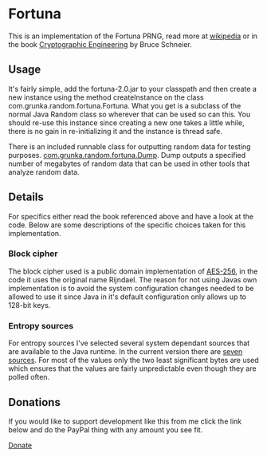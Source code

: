 # Fortuna

This is an implementation of the Fortuna PRNG, read more at [wikipedia][fortuna] or in the book [Cryptographic Engineering][ce] by Bruce Schneier.

## Usage

It's fairly simple, add the fortuna-2.0.jar to your classpath and then create a new instance using the method createInstance on the class com.grunka.random.fortuna.Fortuna. What you get is a subclass of the normal Java Random class so wherever that can be used so can this. You should re-use this instance since creating a new one takes a little while, there is no gain in re-initializing it and the instance is thread safe.

There is an included runnable class for outputting random data for testing purposes. [com.grunka.random.fortuna.Dump](https://github.com/grunka/Fortuna/blob/master/src/main/java/se/grunka/fortuna/tests/Dump.java). Dump outputs a specified number of megabytes of random data that can be used in other tools that analyze random data.

## Details

For specifics either read the book referenced above and have a look at the code. Below are some descriptions of the specific choices taken for this implementation.

### Block cipher

The block cipher used is a public domain implementation of [AES-256][aes256], in the code it uses the original name Rijndael. The reason for not using Javas own implementation is to avoid the system configuration changes needed to be allowed to use it since Java in it's default configuration only allows up to 128-bit keys.

### Entropy sources

For entropy sources I've selected several system dependant sources that are available to the Java runtime. In the current version there are [seven sources](https://github.com/grunka/Fortuna/tree/master/src/main/java/se/grunka/fortuna/entropy). For most of the values only the two least significant bytes are used which ensures that the values are fairly unpredictable even though they are polled often.

## Donations

If you would like to support development like this from me click the link below and do the PayPal thing with any amount you see fit.

[Donate](https://www.paypal.com/cgi-bin/webscr?cmd=_donations&business=S5LTB8U3LVPSQ&lc=SE&item_name=Grunka%2ese&currency_code=SEK&bn=PP%2dDonationsBF%3abtn_donateCC_LG%2egif%3aNonHosted)

[fortuna]: http://en.wikipedia.org/wiki/Fortuna_(PRNG)
[ce]: http://www.schneier.com/book-ce.html
[aes256]: http://en.wikipedia.org/wiki/Advanced_Encryption_Standard
